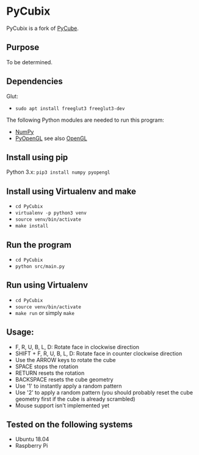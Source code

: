 # PyCubix

PyCubix is a fork of [PyCube](https://github.com/mtking2/PyCube).

## Purpose

To be determined.

## Dependencies

Glut:
- `sudo apt install freeglut3 freeglut3-dev`

The following Python modules are needed to run this program:
- [NumPy](http://www.numpy.org/)
- [PyOpenGL](pyopengl.sourceforge.net/) see also [OpenGL](https://www.opengl.org/)

## Install using pip

Python 3.x: `pip3 install numpy pyopengl`

## Install using Virtualenv and make

- `cd PyCubix`
- `virtualenv -p python3 venv`
- `source venv/bin/activate`
- `make install`

## Run the program

- `cd PyCubix`
- `python src/main.py`

## Run using Virtualenv

- `cd PyCubix`
- `source venv/bin/activate`
- `make run` or simply `make`

## Usage:
- F, R, U, B, L, D: Rotate face in clockwise direction
- SHIFT + F, R, U, B, L, D: Rotate face in counter clockwise direction
- Use the ARROW keys to rotate the cube
- SPACE stops the rotation
- RETURN resets the rotation
- BACKSPACE resets the cube geometry
- Use '1' to instantly apply a random pattern
- Use '2' to apply a random pattern (you should probably reset the cube geometry first if the cube is already scrambled)
- Mouse support isn't implemented yet

## Tested on the following systems
- Ubuntu 18.04
- Raspberry Pi
